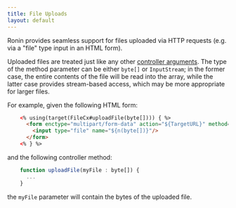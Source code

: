 ```yaml
---
title: File Uploads
layout: default
---
```


Ronin provides seamless support for files uploaded via HTTP requests (e.g. via
a "file" type input in an HTML form).

Uploaded files are treated just like any other [controller arguments](Controller-Arguments.html). The
type of the method parameter can be either `byte[]` or `InputStream`; in the
former case, the entire contents of the file will be read into the array,
while the latter case provides stream-based access, which may be more
appropriate for larger files.

For example, given the following HTML form:

```html
    <% using(target(FileCx#uploadFile(byte[]))) { %>
      <form enctype="multipart/form-data" action="${TargetURL}" method="POST">
        <input type="file" name="${n(byte[])}"/>
      </form>
    <% } %>
```

and the following controller method:

```js
    function uploadFile(myFile : byte[]) {
      ...
    }
```

the `myFile` parameter will contain the bytes of the uploaded file.
